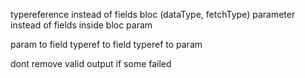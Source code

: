 typereference instead of fields bloc (dataType, fetchType)
parameter instead of fields inside bloc param

param to field
typeref to field
typeref to param

dont remove valid output if some failed